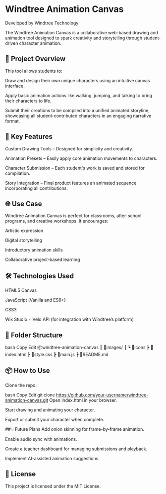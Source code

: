 # Windtree Animation Canvas
Developed by Windtree Technology

The Windtree Animation Canvas is a collaborative web-based drawing and animation tool designed to spark creativity and storytelling through student-driven character animation.


## 🎨 Project Overview
This tool allows students to:

Draw and design their own unique characters using an intuitive canvas interface.

Apply basic animation actions like walking, jumping, and talking to bring their characters to life.

Submit their creations to be compiled into a unified animated storyline, showcasing all student-contributed characters in an engaging narrative format.


## 🚀 Key Features
Custom Drawing Tools – Designed for simplicity and creativity.

Animation Presets – Easily apply core animation movements to characters.

Character Submission – Each student's work is saved and stored for compilation.

Story Integration – Final product features an animated sequence incorporating all contributions.


## 🌐 Use Case
Windtree Animation Canvas is perfect for classrooms, after-school programs, and creative workshops. It encourages:

Artistic expression

Digital storytelling

Introductory animation skills

Collaborative project-based learning


## 🛠️ Technologies Used
HTML5 Canvas

JavaScript (Vanilla and ES6+)

CSS3

Wix Studio + Velo API (for integration with Windtree’s platform)


## 📁 Folder Structure
bash
Copy
Edit
📦windtree-animation-canvas
 ┃ 📜images/
 ┃ ┗ 📜icons
 ┣ 📜index.html
 ┣ 📜style.css
 ┣ 📜main.js
 ┣ 📜README.md
 
 
## 📦 How to Use
Clone the repo:

bash
Copy
Edit
git clone https://github.com/your-username/windtree-animation-canvas.git
Open index.html in your browser.

Start drawing and animating your character.

Export or submit your character when complete.


##💡 Future Plans
Add onion skinning for frame-by-frame animation.

Enable audio sync with animations.

Create a teacher dashboard for managing submissions and playback.

Implement AI-assisted animation suggestions.


## 📜 License
This project is licensed under the MIT License.
